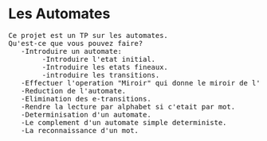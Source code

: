 # Les Automates
<pre>
Ce projet est un TP sur les automates.
Qu'est-ce que vous pouvez faire?
   -Introduire un automate:
    	-Introduire l'etat initial.
    	-Introduire les etats fineaux.
    	-introduire les transitions.
   -Effectuer l'operation "Miroir" qui donne le miroir de l'automate introduit.
   -Reduction de l'automate.
   -Elimination des e-transitions.
   -Rendre la lecture par alphabet si c'etait par mot.
   -Determinisation d'un automate.
   -Le complement d'un automate simple deterministe.
   -La reconnaissance d'un mot.
</pre>
